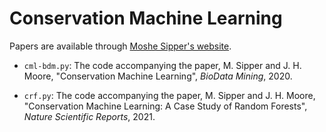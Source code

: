 # Conservation Machine Learning

Papers are available through [Moshe Sipper's website](http://www.moshesipper.com/).

* `cml-bdm.py`: The code accompanying the paper, M. Sipper and J. H. Moore, "Conservation Machine Learning", _BioData Mining_, 2020. 

* `crf.py`: The code accompanying the paper, M. Sipper and J. H. Moore, "Conservation Machine Learning: A Case Study of Random Forests", _Nature Scientific Reports_, 2021. 
